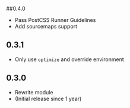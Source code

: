 ##0.4.0

- Pass PostCSS Runner Guidelines
- Add sourcemaps support

## 0.3.1

- Only use `optimize` and override environment

## 0.3.0

- Rewrite module
- (Initial release since 1 year)